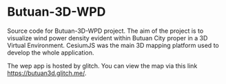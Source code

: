 # Butuan-3D-WPD
Source code for Butuan-3D-WPD project.
The aim of the project is to visualize wind power density evident within Butuan City proper in a 3D Virtual Environment. CesiumJS was the main 3D mapping platform used to develop the whole application.

The wep app is hosted by glitch. You can view the map via this link https://butuan3d.glitch.me/.
